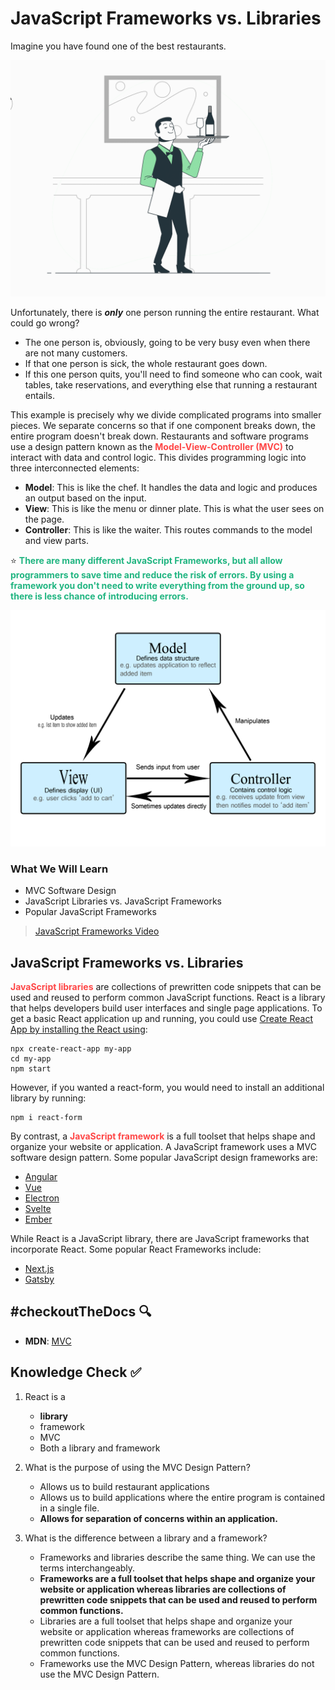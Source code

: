# JavaScript Frameworks vs. Libraries
Imagine you have found one of the best restaurants.

![Waiter gif](./assets/1.Waiter.gif)

Unfortunately, there is ***only*** one person running the entire restaurant. What could go wrong?
- The one person is, obviously, going to be very busy even when there are not many customers.
- If that one person is sick, the whole restaurant goes down.
- If this one person quits, you'll need to find someone who can cook, wait tables, take reservations, and everything else that running a restaurant entails.

This example is precisely why we divide complicated programs into smaller pieces. We separate concerns so that if one component breaks down, the entire program doesn't break down. Restaurants and software programs use a design pattern known as the <span style = "color: #FE4646">**Model-View-Controller (MVC)**</span> to interact with data and control logic. This divides programming logic into three interconnected elements:
- **Model**: This is like the chef. It handles the data and logic and produces an output based on the input.
- **View**: This is like the menu or dinner plate. This is what the user sees on the page.
- **Controller**: This is like the waiter. This routes commands to the model and view parts.

⭐️ <span style = "color: #21B581">**There are many different JavaScript Frameworks, but all allow programmers to save time and reduce the risk of errors. By using a framework you don't need to write everything from the ground up, so there is less chance of introducing errors.**</span>

![MVC](./assets/1.MVC.png)

### What We Will Learn
- MVC Software Design
- JavaScript Libraries vs. JavaScript Frameworks
- Popular JavaScript Frameworks

>[JavaScript Frameworks Video](https://www.loom.com/share/e8b3b16f9ab543ecbd2c827476e96076)

## JavaScript Frameworks vs. Libraries

<span style = "color: #FE4646">**JavaScript libraries**</span> are collections of prewritten code snippets that can be used and reused to perform common JavaScript functions. React is a library that helps developers build user interfaces and single page applications. To get a basic React application up and running, you could use [Create React App by installing the React using](https://github.com/facebook/create-react-app):

```shell
npx create-react-app my-app
cd my-app
npm start
```

However, if you wanted a react-form, you would need to install an additional library by running:

```shell
npm i react-form
```

By contrast, a <span style = "color: #FE4646">**JavaScript framework**</span> is a full toolset that helps shape and organize your website or application. A JavaScript framework uses a MVC software design pattern. Some popular JavaScript design frameworks are:
- [Angular](https://angular.io/)
- [Vue](https://vuejs.org/)
- [Electron](https://www.electronjs.org/)
- [Svelte](https://svelte.dev/)
- [Ember](https://emberjs.com/)

While React is a JavaScript library, there are JavaScript frameworks that incorporate React. Some popular React Frameworks include:
- [Next.js](https://nextjs.org/)
- [Gatsby](https://www.gatsbyjs.com/)

## #checkoutTheDocs 🔍
- **MDN**: [MVC](https://developer.mozilla.org/en-US/docs/Glossary/MVC)

## Knowledge Check ✅

1. React is a
    - **library**
    - framework
    - MVC
    - Both a library and framework

2. What is the purpose of using the MVC Design Pattern?
    - Allows us to build restaurant applications
    - Allows us to build applications where the entire program is contained in a single file.
    - **Allows for separation of concerns within an application.**

3. What is the difference between a library and a framework?
    - Frameworks and libraries describe the same thing. We can use the terms interchangeably.
    - **Frameworks are a full toolset that helps shape and organize your website or application whereas libraries are collections of prewritten code snippets that can be used and reused to perform common functions.**
    - Libraries are a full toolset that helps shape and organize your website or application whereas frameworks are collections of prewritten code snippets that can be used and reused to perform common functions.
    - Frameworks use the MVC Design Pattern, whereas libraries do not use the MVC Design Pattern.